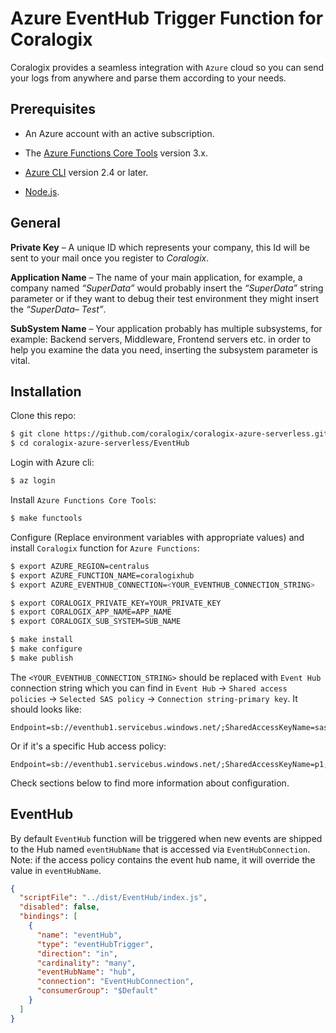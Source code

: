 # Azure EventHub Trigger Function for Coralogix

Coralogix provides a seamless integration with ``Azure`` cloud so you can send your logs from anywhere and parse them according to your needs.

## Prerequisites

* An Azure account with an active subscription.

* The [Azure Functions Core Tools](https://docs.microsoft.com/en-us/azure/azure-functions/functions-run-local#v2) version 3.x.

* [Azure CLI](https://docs.microsoft.com/en-us/cli/azure/install-azure-cli) version 2.4 or later.

* [Node.js](https://nodejs.org/).

## General

**Private Key** – A unique ID which represents your company, this Id will be sent to your mail once you register to *Coralogix*.

**Application Name** – The name of your main application, for example, a company named *“SuperData”* would probably insert the *“SuperData”* string parameter or if they want to debug their test environment they might insert the *“SuperData– Test”*.

**SubSystem Name** – Your application probably has multiple subsystems, for example: Backend servers, Middleware, Frontend servers etc. in order to help you examine the data you need, inserting the subsystem parameter is vital.

## Installation

Clone this repo:

```bash
$ git clone https://github.com/coralogix/coralogix-azure-serverless.git
$ cd coralogix-azure-serverless/EventHub
```

Login with Azure cli:

```bash
$ az login
```

Install ``Azure Functions Core Tools``:

```bash
$ make functools
```

Configure (Replace environment variables with appropriate values) and install ``Coralogix`` function for ``Azure Functions``:

```bash
$ export AZURE_REGION=centralus
$ export AZURE_FUNCTION_NAME=coralogixhub
$ export AZURE_EVENTHUB_CONNECTION=<YOUR_EVENTHUB_CONNECTION_STRING>

$ export CORALOGIX_PRIVATE_KEY=YOUR_PRIVATE_KEY
$ export CORALOGIX_APP_NAME=APP_NAME
$ export CORALOGIX_SUB_SYSTEM=SUB_NAME

$ make install
$ make configure
$ make publish
```

The ``<YOUR_EVENTHUB_CONNECTION_STRING>`` should be replaced with ``Event Hub`` connection string which you can find in ``Event Hub`` -> ``Shared access policies`` -> ``Selected SAS policy`` -> ``Connection string-primary key``.
It should looks like:

```
Endpoint=sb://eventhub1.servicebus.windows.net/;SharedAccessKeyName=sas1;SharedAccessKey=TBAfq6...QLwrdeFFE=
```

Or if it's a specific Hub access policy:

```
Endpoint=sb://eventhub1.servicebus.windows.net/;SharedAccessKeyName=p1;SharedAccessKey=4yzo4Mcl...A24=;EntityPath=hub
```

Check sections below to find more information about configuration.

## EventHub

By default ``EventHub`` function will be triggered when new events are shipped to the Hub named ``eventHubName`` that is accessed via ``EventHubConnection``. 
Note: if the access policy contains the event hub name, it will override the value in ``eventHubName``.

```json
{
  "scriptFile": "../dist/EventHub/index.js",
  "disabled": false,
  "bindings": [
    {
      "name": "eventHub",
      "type": "eventHubTrigger",
      "direction": "in",
      "cardinality": "many",
      "eventHubName": "hub",
      "connection": "EventHubConnection",
      "consumerGroup": "$Default"
    }
  ]
}
```
